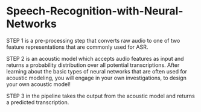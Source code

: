 # Speech-Recognition-with-Neural-Networks

STEP 1 is a pre-processing step that converts raw audio to one of two feature representations that are commonly used for ASR.

STEP 2 is an acoustic model which accepts audio features as input and returns a probability distribution over all potential transcriptions. After learning about the basic types of neural networks that are often used for acoustic modeling, you will engage in your own investigations, to design your own acoustic model!

STEP 3 in the pipeline takes the output from the acoustic model and returns a predicted transcription.
